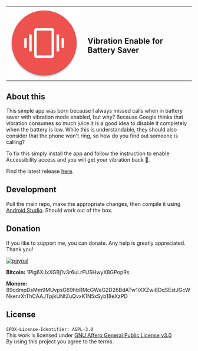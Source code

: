 <table>
  <tr>
    <td width="200" style="border: none;">
     <img src="app/src/main/res/mipmap-xxxhdpi/ic_launcher.png" alt="Module icon"/>
    </td>
    <td style="border: none;">
     <h2>Vibration Enable for Battery Saver</h2>
    </td>
  </tr>
</table>

## About this
This simple app was born because I always missed calls when in battery saver with vibration mode enabled, but why? Because Google thinks that vibration consumes so much juice it is a good idea to disable it completely when the battery is low. While this is understandable, they should also consider that the phone won't ring, so how do you find out someone is calling?

To fix this simply install the app and follow the instruction to enable Accessibility access and you will get your vibration back 🤩.

Find the latest release [here](https://github.com/Massi-X/vibrationenable/releases/latest).

## Development
Pull the main repo, make the appropriate changes, then compile it using [Android Studio](https://developer.android.com/studio). Should work out of the box.

## Donation
If you like to support me, you can donate. Any help is greatly appreciated. Thank you!

<a target="_blank" href="https://paypal.me/firemetris"><img src="https://www.paypalobjects.com/en_US/i/btn/btn_donateCC_LG.gif" alt="paypal"/></a>

**Bitcoin:** 1Pig6XJxXGBj1v3r6uLrFUSHwyX8GPopRs

**Monero:** 89qdmpDsMm9MUvpsG69hbRMcGWeG2D26BdATw1iXXZwi8DqSEstJGcWNkenrXtThCAAJTpjkUNtZuQvxK1N5xSyb18eXzPD

## License
`SPDX-License-Identifier: AGPL-3.0`<br>
This work is licensed under <a target="_blank" href="https://spdx.org/licenses/AGPL-3.0.html">GNU Affero General Public License v3.0</a><br>
By using this project you agree to the terms.
